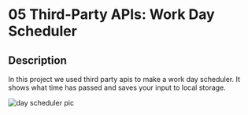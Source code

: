 # 05 Third-Party APIs: Work Day Scheduler

## Description
In this project we used third party apis to make a work day scheduler. It shows what time has passed and saves your input to local storage.

![day scheduler pic](https://user-images.githubusercontent.com/112935249/196913855-3e999a67-ca7f-4016-9df7-9558bf69fb24.PNG)
